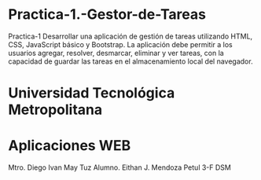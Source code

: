 # Practica-1.-Gestor-de-Tareas

Practica-1
Desarrollar una aplicación de gestión de tareas utilizando HTML, CSS, JavaScript básico y Bootstrap. La aplicación debe permitir a los usuarios agregar, resolver, desmarcar, eliminar y ver tareas, con la capacidad de guardar las tareas en el almacenamiento local del navegador.

# Universidad Tecnológica Metropolitana
# Aplicaciones WEB
Mtro. Diego Ivan May Tuz
Alumno. Eithan J. Mendoza Petul
3-F DSM
